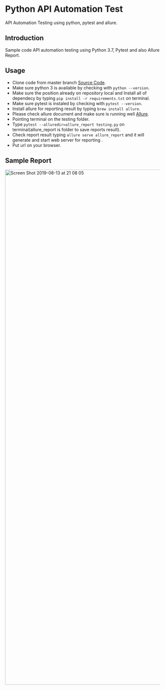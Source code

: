 # Python API Automation Test
API Automation Testing using python, pytest and allure.

Introduction
------------
Sample code API automation testing using Python 3.7, Pytest and also Allure Report.

Usage
-----
  * Clone code from master branch [Source Code](https://github.com/monicadanesa/Python_API_Automation.git).
  * Make sure python 3 is available by checking with  `python --version`.
  * Make sure the position already on repository local and Install all of dependecy by typing `pip install -r requirements.txt` on terminal.
 * Make sure pytest is instaled by checking with `pytest --version`.
 * Install allure for reporting result by typing `brew install allure`.
 * Please check allure document and make sure is running well [Allure](https://docs.qameta.io/allure/).
 * Pointing terminal on the testing folder.
 * Type `pytest --alluredir=allure_report testing.py` on terminal(allure_report is folder to save reports result).
 * Check report result typing `allure serve allure_report` and it will generate and start web server for reporting .
 * Put url on your browser.

Sample Report
-----
<img width="1677" alt="Screen Shot 2019-08-13 at 21 08 05" src="https://user-images.githubusercontent.com/23183123/62948442-89122c80-be0e-11e9-85be-dca27bf04395.png">

